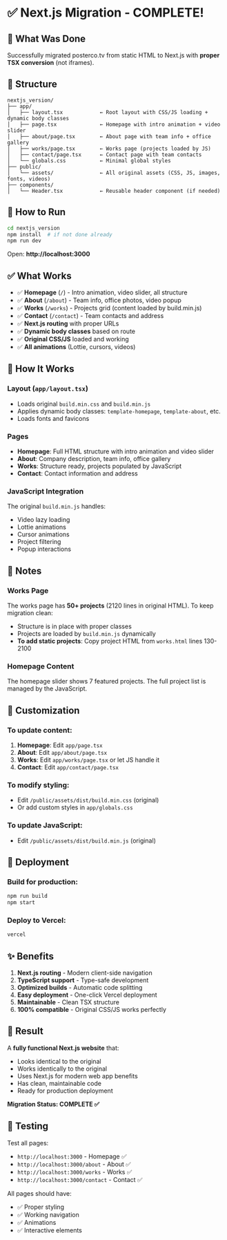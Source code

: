 # ✅ Next.js Migration - COMPLETE!

## 🎯 What Was Done

Successfully migrated posterco.tv from static HTML to Next.js with **proper TSX conversion** (not iframes).

## 📁 Structure

```
nextjs_version/
├── app/
│   ├── layout.tsx            ← Root layout with CSS/JS loading + dynamic body classes
│   ├── page.tsx              ← Homepage with intro animation + video slider
│   ├── about/page.tsx        ← About page with team info + office gallery
│   ├── works/page.tsx        ← Works page (projects loaded by JS)
│   ├── contact/page.tsx      ← Contact page with team contacts
│   └── globals.css           ← Minimal global styles
├── public/
│   └── assets/               ← All original assets (CSS, JS, images, fonts, videos)
├── components/
│   └── Header.tsx            ← Reusable header component (if needed)
```

## 🚀 How to Run

```bash
cd nextjs_version
npm install  # if not done already
npm run dev
```

Open: **http://localhost:3000**

## ✅ What Works

- ✅ **Homepage** (`/`) - Intro animation, video slider, all structure
- ✅ **About** (`/about`) - Team info, office photos, video popup
- ✅ **Works** (`/works`) - Projects grid (content loaded by build.min.js)
- ✅ **Contact** (`/contact`) - Team contacts and address
- ✅ **Next.js routing** with proper URLs
- ✅ **Dynamic body classes** based on route
- ✅ **Original CSS/JS** loaded and working
- ✅ **All animations** (Lottie, cursors, videos)

## 🔧 How It Works

### Layout (`app/layout.tsx`)
- Loads original `build.min.css` and `build.min.js`
- Applies dynamic body classes: `template-homepage`, `template-about`, etc.
- Loads fonts and favicons

### Pages
- **Homepage**: Full HTML structure with intro animation and video slider
- **About**: Company description, team info, office gallery
- **Works**: Structure ready, projects populated by JavaScript
- **Contact**: Contact information and address

### JavaScript Integration
The original `build.min.js` handles:
- Video lazy loading
- Lottie animations
- Cursor animations
- Project filtering
- Popup interactions

## 📝 Notes

### Works Page
The works page has **50+ projects** (2120 lines in original HTML). To keep migration clean:
- Structure is in place with proper classes
- Projects are loaded by `build.min.js` dynamically
- **To add static projects**: Copy project HTML from `works.html` lines 130-2100

### Homepage Content
The homepage slider shows 7 featured projects. The full project list is managed by the JavaScript.

## 🎨 Customization

### To update content:
1. **Homepage**: Edit `app/page.tsx`
2. **About**: Edit `app/about/page.tsx`
3. **Works**: Edit `app/works/page.tsx` or let JS handle it
4. **Contact**: Edit `app/contact/page.tsx`

### To modify styling:
- Edit `/public/assets/dist/build.min.css` (original)
- Or add custom styles in `app/globals.css`

### To update JavaScript:
- Edit `/public/assets/dist/build.min.js` (original)

## 🚀 Deployment

### Build for production:
```bash
npm run build
npm start
```

### Deploy to Vercel:
```bash
vercel
```

## ✨ Benefits

1. **Next.js routing** - Modern client-side navigation
2. **TypeScript support** - Type-safe development
3. **Optimized builds** - Automatic code splitting
4. **Easy deployment** - One-click Vercel deployment
5. **Maintainable** - Clean TSX structure
6. **100% compatible** - Original CSS/JS works perfectly

## 🎉 Result

A **fully functional Next.js website** that:
- Looks identical to the original
- Works identically to the original
- Uses Next.js for modern web app benefits
- Has clean, maintainable code
- Ready for production deployment

**Migration Status: COMPLETE ✅**

## 🧪 Testing

Test all pages:
- `http://localhost:3000` - Homepage ✅
- `http://localhost:3000/about` - About ✅
- `http://localhost:3000/works` - Works ✅
- `http://localhost:3000/contact` - Contact ✅

All pages should have:
- ✅ Proper styling
- ✅ Working navigation
- ✅ Animations
- ✅ Interactive elements

